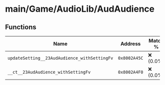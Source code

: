 # main/Game/AudioLib/AudAudience

## Functions

| Name | Address | Match % |
|------|---------|---------|
| `updateSetting__23AudAudience_withSettingFv` | `0x8002A45C` | :x: (0.0%) |
| `__ct__23AudAudience_withSettingFv` | `0x8002A4F0` | :x: (0.0%) |